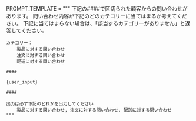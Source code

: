 PROMPT_TEMPLATE = """
    下記の####で区切られた顧客からの問い合わせがあります。
    問い合わせ内容が下記のどのカテゴリーに当てはまるか考えてください。
    下記に当てはまらない場合は、「該当するカテゴリーがありません」と返答してください。

    カテゴリー：
        製品に対する問い合わせ
        注文に対する問い合わせ
        配送に対する問い合わせ

    ####

    {user_input}

    ####

    出力は必ず下記のどれかを出力してください
        製品に対する問い合わせ, 注文に対する問い合わせ, 配送に対する問い合わせ
    """